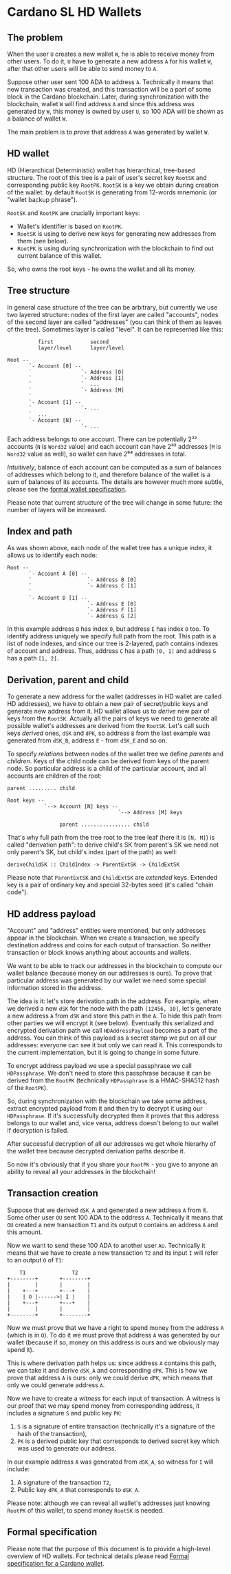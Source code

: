 # Cardano SL HD Wallets

## The problem

When the user `U` creates a new wallet `W`, he is able to receive money from other
users. To do it, `U` have to generate a new address `A` for his wallet `W`, after
that other users will be able to send money to `A`.

Suppose other user sent 100 ADA to address `A`. Technically it means that new
transaction was created, and this transaction will be a part of some block in the
Cardano blockchain. Later, during synchronization with the blockchain, wallet `W`
will find address `A` and since this address was generated by `W`, this money is
owned by user `U`, so 100 ADA will be shown as a balance of wallet `W`.

The main problem is to _prove_ that address `A` was generated by wallet `W`.

## HD wallet

HD (Hierarchical Deterministic) wallet has hierarchical, tree-based structure.
The root of this tree is a pair of user's secret key `RootSK` and corresponding
public key `RootPK`. `RootSK` is a key we obtain during creation of the wallet:
by default `RootSK` is generating from 12-words mnemonic (or "wallet backup
phrase").

`RootSK` and `RootPK` are crucially important keys:

* Wallet's identifier is based on `RootPK`.
* `RootSK` is using to derive new keys for generating new addresses from them (see below).
* `RootPK` is using during synchronization with the blockchain to find out
  current balance of this wallet.

So, who owns the root keys - he owns the wallet and all its money.

## Tree structure

In general case structure of the tree can be arbitrary, but currently we use
two layered structure: nodes of the first layer are called "accounts", nodes
of the second layer are called "addresses" (you can think of them as leaves
of the tree). Sometimes layer is called "level". It can be represented like
this:

              first            second
              layer/level      layer/level

    Root --
           `- Account [0] --
           `                `- Address [0]
           `                `- Address [1]
           `                `  ...
           `                `- Address [M]
           `
           `- Account [1] --
           `                `- ...
           `  ...
           `- Account [N] --
                            `- ...

Each address belongs to one account. There can be potentially 2³² accounts (`N`
is `Word32` value) and each account can have 2³² addresses (`M` is `Word32`
value as well), so wallet can have 2⁶⁴ addresses in total.

_Intuitively_, balance of each account can be computed as a sum of balances of
addresses which belong to it, and therefore balance of the wallet is a sum of
balances of its accounts. The details are however much more subtle, please see
the [formal wallet specification](#formal-specification).

Please note that current structure of the tree will change in some future:
the number of layers will be increased.

## Index and path

As was shown above, each node of the wallet tree has a unique index, it allows
us to identify each node:

    Root --
           `- Account A [0] --
           `                  `- Address B [0]
           `                  `- Address C [1]
           `
           `- Account D [1] --
                              `- Address E [0]
                              `- Address F [1]
                              `- Address G [2]

In this example address `B` has index `0`, but address `E` has index `0` too.
To identify address uniquely we specify full path from the root. This path
is a list of node indexes, and since our tree is 2-layered, path contains
indexes of account and address. Thus, address `C` has a path `[0, 1]` and
address `G` has a path `[1, 2]`.

## Derivation, parent and child

To generate a new address for the wallet (addresses in HD wallet are called
HD addresses), we have to obtain a new pair of secret/public keys and generate
new address from it. HD wallet allows us to _derive_ new pair of keys from the
`RootSK`. Actually all the pairs of keys we need to generate all possible
wallet's addresses are derived from the `RootSK`. Let's call such keys _derived_
ones, `dSK` and `dPK`, so address `B` from the last example was generated from
`dSK_B`, address `E` - from `dSK_E` and so on.

To specify _relations_ between nodes of the wallet tree we define _parents_
and _children_. Keys of the child node can be derived from keys of the parent
node. So particular address is a child of the particular account, and all
accounts are children of the root:

    parent ......... child

    Root keys --
                `--> Account [N] keys --
                                        `--> Address [M] keys

                     parent ................ child

That's why full path from the tree root to the tree leaf (here it is `[N, M]`)
is called "derivation path": to derive child's SK from parent's SK we need not
only parent's SK, but child's index (part of the path) as well:

    deriveChildSK :: ChildIndex -> ParentExtSK -> ChildExtSK

Please note that `ParentExtSK` and `ChildExtSK` are _extended_ keys. Extended key
is a pair of ordinary key and special 32-bytes seed (it's called "chain code").

## HD address payload

"Account" and "address" entities were mentioned, but only addresses appear in
the blockchain. When we create a transaction, we specify destination address
and coins for each output of transaction. So neither transaction or block knows
anything about accounts and wallets.

We want to be able to track our addresses in the blockchain to compute our wallet
balance (because money on our addresses is ours). To prove that particular
address was generated by our wallet we need some special information stored in
the address.

The idea is it: let's store derivation path in the address. For example, when we
derived a new `dSK` for the node with the path `[12456, 10]`, let's generate a
new address `A` from `dSK` and store this path in the `A`. To hide this path from
other parties we will encrypt it (see below). Eventually this serialized and
encrypted derivation path we call `HDAddressPayload` becomes a part of the address.
You can think of this payload as a secret stamp we put on all our addresses:
everyone can see it but only we can read it. This corresponds to the current
implementation, but it is going to change in some future.

To encrypt address payload we use a special passphrase we call `HDPassphrase`.
We don't need to store this passphrase because it can be derived from the
`RootPK` (technically `HDPassphrase` is a HMAC-SHA512 hash of the `RootPK`).

So, during synchronization with the blockchain we take some address, extract
encrypted payload from it and then try to decrypt it using our `HDPassphrase`.
If it's successfully decrypted then it proves that this address belongs to our
wallet and, vice versa, address doesn't belong to our wallet if decryption is
failed.

After successful decryption of all our addresses we get whole hierarhy of the
wallet tree because decrypted derivation paths describe it.

So now it's obviously that if you share your `RootPK` - you give to anyone an
ability to reveal all your addresses in the blockchain!

## Transaction creation

Suppose that we derived `dSK_A` and generated a new address `A` from it. Some
other user `OU` sent 100 ADA to the address `A`. Technically it means that `OU`
created a new transaction `T1` and its output `O` contains an address `A` and
this amount.

Now we want to send these 100 ADA to another user `AU`. Technically it means
that we have to create a new transaction `T2` and its input `I` will refer to
an output `O` of `T1`:

        T1               T2
    +--------+       +--------+
    |        |       |        |
    |    +---+       +---+    |
    |    | O |------>| I |    |
    |    +---+       +---+    |
    |        |       |        |
    +--------+       +--------+

Now we must prove that we have a right to spend money from the address `A`
(which is in `O`). To do it we must prove that address `A` was generated by
our wallet (because if so, money on this address is ours and we obviously
may spend it).

This is where derivation path helps us: since address `A` contains this path,
we can take it and derive `dSK_A` and corresponding `dPK`. This is how we prove
that address `A` is ours: only we could derive `dPK`, which means that only
we could generate address `A`.

Now we have to create a _witness_ for each input of transaction. A witness is
our proof that we may spend money from corresponding address, it includes
a signature `S` and public key `PK`:

1. `S` is a signature of entire transaction (technically it's a signature of
   the hash of the transaction),
2. `PK` is a derived public key that corresponds to derived secret key which
   was used to generate our address.

In our example address `A` was generated from `dSK_A`, so witness for `I` will
include:

1. A signature of the transaction `T2`,
2. Public key `dPK_A` that corresponds to `dSK_A`.

Please note: although we can reveal all wallet's addresses just knowing `RootPK`
of this wallet, to spend money `RootSK` is needed.

## Formal specification

Please note that the purpose of this document is to provide a high-level overview
of HD wallets. For technical details please read [Formal specification for a Cardano
wallet](https://cardanodocs.com/files/formal-specification-of-the-cardano-wallet.pdf).
